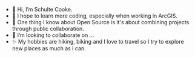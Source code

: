 - 👋 Hi, I’m Schulte Cooke.
- 👀 I hope to learn more coding, especially when working in ArcGIS.
- 🌱 One thing I know about Open Source is it's about combining projects through public collaboration.
- 💞️ I’m looking to collaborate on ...
- ✨ My hobbies are hiking, biking and I love to travel so I try to explore new places as much as I can.
